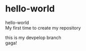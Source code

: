 # hello-world
hello-world                                                                                                                               
My first time to create my repository

this is my devpelop branch  
gaga!
